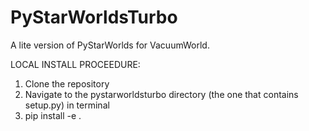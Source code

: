 # PyStarWorldsTurbo

A lite version of PyStarWorlds for VacuumWorld.

LOCAL INSTALL PROCEEDURE:

1. Clone the repository
2. Navigate to the pystarworldsturbo directory (the one that contains setup.py) in terminal
3. pip install -e .
